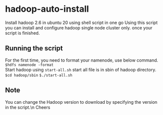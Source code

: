 # hadoop-auto-install
Install hadoop 2.6 in ubuntu 20 using shell script in one go  Using this script you can install and configure hadoop single node cluster only. once your script is finished.
## Running the script
For the first time, you need to format your namenode, use below command. 
```$hdfs namenode -format```  
Start hadoop using 
```start-all.sh``` 
start all file is in sbin of hadoop directory. 
```$cd hadoop/sbin```
```$./start-all.sh```
## Note
You can change the Hadoop version to download by specifying the version in the script.\n
Cheers
